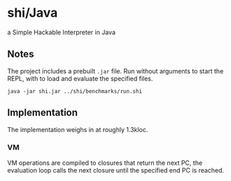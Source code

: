 # shi/Java
a Simple Hackable Interpreter in Java

## Notes
The project includes a prebuilt `.jar` file. Run without arguments to start the REPL, with to load and evaluate the specified files.

```
java -jar shi.jar ../shi/benchmarks/run.shi
```

## Implementation
The implementation weighs in at roughly 1.3kloc.

### VM
VM operations are compiled to closures that return the next PC, the evaluation loop calls the next closure until the specified end PC is reached.